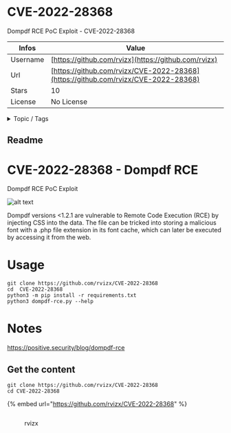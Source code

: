 # CVE-2022-28368

Dompdf RCE PoC Exploit - CVE-2022-28368

| Infos    | Value                                                              |
| -------- | -------------------------------------------------------------------|
| Username | [https://github.com/rvizx](https://github.com/rvizx) |
| Url      | [https://github.com/rvizx/CVE-2022-28368](https://github.com/rvizx/CVE-2022-28368)                                               |
| Stars    | 10                                                          |
| License  | No License                                                        |

<details>

<summary>Topic / Tags</summary>

* cve-2022-28368* cybersecurity* dompdf* exploit

</details>

## Readme

# CVE-2022-28368 - Dompdf RCE
Dompdf RCE PoC Exploit

![alt text](https://rvizx.github.io/cve-2022-28368/img.png?raw=true)

Dompdf versions <1.2.1 are vulnerable to Remote Code Execution (RCE) by injecting CSS into the data. The file can be tricked into storing a malicious font with a .php file extension in its font cache, which can later be executed by accessing it from the web.

# Usage
```
git clone https://github.com/rvizx/CVE-2022-28368
cd  CVE-2022-28368
python3 -m pip install -r requirements.txt
python3 dompdf-rce.py --help
```

# Notes
https://positive.security/blog/dompdf-rce



## Get the content

```
git clone https://github.com/rvizx/CVE-2022-28368
cd CVE-2022-28368
```

{% embed url="https://github.com/rvizx/CVE-2022-28368" %}

<figure><img src="https://avatars.githubusercontent.com/u/84989569?v=4" alt=""><figcaption><p>rvizx</p></figcaption></figure>
